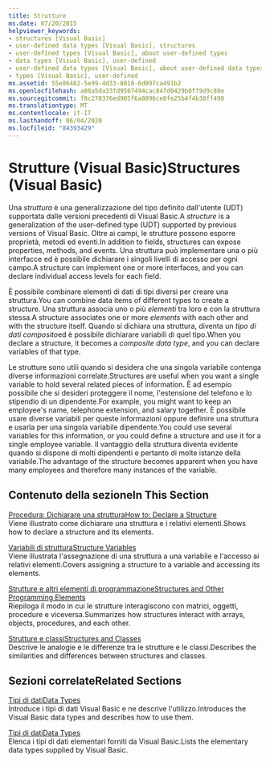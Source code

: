 ```yaml
---
title: Strutture
ms.date: 07/20/2015
helpviewer_keywords:
- structures [Visual Basic]
- user-defined data types [Visual Basic], structures
- user-defined types [Visual Basic], about user-defined types
- data types [Visual Basic], user-defined
- user-defined data types [Visual Basic], about user-defined data types
- types [Visual Basic], user-defined
ms.assetid: 55e86462-5e99-4d33-8018-6d097ca491b2
ms.openlocfilehash: a08a5da33fd9507494cac84fd0429b0ff9d9c88e
ms.sourcegitcommit: f8c270376ed905f6a8896ce0fe25b4f4b38ff498
ms.translationtype: MT
ms.contentlocale: it-IT
ms.lasthandoff: 06/04/2020
ms.locfileid: "84393429"
---
```

# <a name="structures-visual-basic"></a><span data-ttu-id="b0f72-102">Strutture (Visual Basic)</span><span class="sxs-lookup"><span data-stu-id="b0f72-102">Structures (Visual Basic)</span></span>
<span data-ttu-id="b0f72-103">Una *struttura* è una generalizzazione del tipo definito dall'utente (UDT) supportata dalle versioni precedenti di Visual Basic.</span><span class="sxs-lookup"><span data-stu-id="b0f72-103">A *structure* is a generalization of the user-defined type (UDT) supported by previous versions of Visual Basic.</span></span> <span data-ttu-id="b0f72-104">Oltre ai campi, le strutture possono esporre proprietà, metodi ed eventi.</span><span class="sxs-lookup"><span data-stu-id="b0f72-104">In addition to fields, structures can expose properties, methods, and events.</span></span> <span data-ttu-id="b0f72-105">Una struttura può implementare una o più interfacce ed è possibile dichiarare i singoli livelli di accesso per ogni campo.</span><span class="sxs-lookup"><span data-stu-id="b0f72-105">A structure can implement one or more interfaces, and you can declare individual access levels for each field.</span></span>  
  
 <span data-ttu-id="b0f72-106">È possibile combinare elementi di dati di tipi diversi per creare una struttura.</span><span class="sxs-lookup"><span data-stu-id="b0f72-106">You can combine data items of different types to create a structure.</span></span> <span data-ttu-id="b0f72-107">Una struttura associa uno o più *elementi* tra loro e con la struttura stessa.</span><span class="sxs-lookup"><span data-stu-id="b0f72-107">A structure associates one or more *elements* with each other and with the structure itself.</span></span> <span data-ttu-id="b0f72-108">Quando si dichiara una struttura, diventa un *tipo di dati composito*ed è possibile dichiarare variabili di quel tipo.</span><span class="sxs-lookup"><span data-stu-id="b0f72-108">When you declare a structure, it becomes a *composite data type*, and you can declare variables of that type.</span></span>  
  
 <span data-ttu-id="b0f72-109">Le strutture sono utili quando si desidera che una singola variabile contenga diverse informazioni correlate.</span><span class="sxs-lookup"><span data-stu-id="b0f72-109">Structures are useful when you want a single variable to hold several related pieces of information.</span></span> <span data-ttu-id="b0f72-110">È ad esempio possibile che si desideri proteggere il nome, l'estensione del telefono e lo stipendio di un dipendente.</span><span class="sxs-lookup"><span data-stu-id="b0f72-110">For example, you might want to keep an employee's name, telephone extension, and salary together.</span></span> <span data-ttu-id="b0f72-111">È possibile usare diverse variabili per queste informazioni oppure definire una struttura e usarla per una singola variabile dipendente.</span><span class="sxs-lookup"><span data-stu-id="b0f72-111">You could use several variables for this information, or you could define a structure and use it for a single employee variable.</span></span> <span data-ttu-id="b0f72-112">Il vantaggio della struttura diventa evidente quando si dispone di molti dipendenti e pertanto di molte istanze della variabile.</span><span class="sxs-lookup"><span data-stu-id="b0f72-112">The advantage of the structure becomes apparent when you have many employees and therefore many instances of the variable.</span></span>  
  
## <a name="in-this-section"></a><span data-ttu-id="b0f72-113">Contenuto della sezione</span><span class="sxs-lookup"><span data-stu-id="b0f72-113">In This Section</span></span>  
 [<span data-ttu-id="b0f72-114">Procedura: Dichiarare una struttura</span><span class="sxs-lookup"><span data-stu-id="b0f72-114">How to: Declare a Structure</span></span>](how-to-declare-a-structure.md)  
 <span data-ttu-id="b0f72-115">Viene illustrato come dichiarare una struttura e i relativi elementi.</span><span class="sxs-lookup"><span data-stu-id="b0f72-115">Shows how to declare a structure and its elements.</span></span>  
  
 [<span data-ttu-id="b0f72-116">Variabili di struttura</span><span class="sxs-lookup"><span data-stu-id="b0f72-116">Structure Variables</span></span>](structure-variables.md)  
 <span data-ttu-id="b0f72-117">Viene illustrata l'assegnazione di una struttura a una variabile e l'accesso ai relativi elementi.</span><span class="sxs-lookup"><span data-stu-id="b0f72-117">Covers assigning a structure to a variable and accessing its elements.</span></span>  
  
 [<span data-ttu-id="b0f72-118">Strutture e altri elementi di programmazione</span><span class="sxs-lookup"><span data-stu-id="b0f72-118">Structures and Other Programming Elements</span></span>](structures-and-other-programming-elements.md)  
 <span data-ttu-id="b0f72-119">Riepiloga il modo in cui le strutture interagiscono con matrici, oggetti, procedure e viceversa.</span><span class="sxs-lookup"><span data-stu-id="b0f72-119">Summarizes how structures interact with arrays, objects, procedures, and each other.</span></span>  
  
 [<span data-ttu-id="b0f72-120">Strutture e classi</span><span class="sxs-lookup"><span data-stu-id="b0f72-120">Structures and Classes</span></span>](structures-and-classes.md)  
 <span data-ttu-id="b0f72-121">Descrive le analogie e le differenze tra le strutture e le classi.</span><span class="sxs-lookup"><span data-stu-id="b0f72-121">Describes the similarities and differences between structures and classes.</span></span>  
  
## <a name="related-sections"></a><span data-ttu-id="b0f72-122">Sezioni correlate</span><span class="sxs-lookup"><span data-stu-id="b0f72-122">Related Sections</span></span>  
 [<span data-ttu-id="b0f72-123">Tipi di dati</span><span class="sxs-lookup"><span data-stu-id="b0f72-123">Data Types</span></span>](index.md)  
 <span data-ttu-id="b0f72-124">Introduce i tipi di dati Visual Basic e ne descrive l'utilizzo.</span><span class="sxs-lookup"><span data-stu-id="b0f72-124">Introduces the Visual Basic data types and describes how to use them.</span></span>  
  
 [<span data-ttu-id="b0f72-125">Tipi di dati</span><span class="sxs-lookup"><span data-stu-id="b0f72-125">Data Types</span></span>](../../../language-reference/data-types/index.md)  
 <span data-ttu-id="b0f72-126">Elenca i tipi di dati elementari forniti da Visual Basic.</span><span class="sxs-lookup"><span data-stu-id="b0f72-126">Lists the elementary data types supplied by Visual Basic.</span></span>
